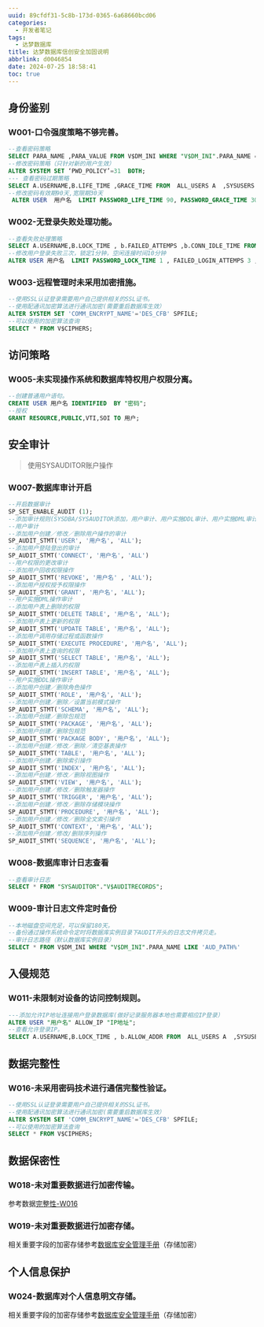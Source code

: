 ```yaml
---
uuid: 89cfdf31-5c8b-173d-0365-6a68660bcd06
categories:
  - 开发者笔记
tags:
  - 达梦数据库
title: 达梦数据库信创安全加固说明
abbrlink: d0046854
date: 2024-07-25 18:58:41
toc: true
---
```


<meta name="referrer" content="no-referrer" />

<!--more-->

## 身份鉴别

### W001-口令强度策略不够完善。

```sql
--查看密码策略
SELECT PARA_NAME ,PARA_VALUE FROM V$DM_INI WHERE "V$DM_INI".PARA_NAME = 'PWD_POLICY'
--修改密码策略（只针对新的用户生效）  
ALTER SYSTEM SET ‘PWD_POLICY’=31  BOTH;  
--- 查看密码过期策略
SELECT A.USERNAME,B.LIFE_TIME ,GRACE_TIME FROM  ALL_USERS A  ,SYSUSERS B WHERE A.USER_ID =B.ID
--修改密码有效期90天,宽限期30天
 ALTER USER  用户名  LIMIT PASSWORD_LIFE_TIME 90, PASSWORD_GRACE_TIME 30;  
```

### W002-无登录失败处理功能。

```sql
--查看失败处理策略
SELECT A.USERNAME,B.LOCK_TIME , b.FAILED_ATTEMPS ,b.CONN_IDLE_TIME FROM  ALL_USERS A  ,SYSUSERS B WHERE A.USER_ID =B.ID  
--修改用户登录失败三次，锁定1分钟，空闲连接时间10分钟
ALTER USER 用户名  LIMIT PASSWORD_LOCK_TIME 1 , FAILED_LOGIN_ATTEMPS 3 ,CONNECT_IDLE_TIME 10;  
```

### W003-远程管理时未采用加密措施。

```sql
--使用SSL认证登录需要用户自己提供相关的SSL证书。
--使用配通讯加密算法进行通讯加密(需要重启数据库生效）
ALTER SYSTEM SET 'COMM_ENCRYPT_NAME'='DES_CFB' SPFILE;
--可以使用的加密算法查询
SELECT * FROM V$CIPHERS;
```

## 访问策略

### W005-未实现操作系统和数据库特权用户权限分离。

```sql
--创建普通用户语句。
CREATE USER 用户名 IDENTIFIED  BY "密码";
--授权
GRANT RESOURCE,PUBLIC,VTI,SOI TO 用户;
```

## 安全审计

> 使用SYSAUDITOR账户操作

### W007-数据库审计开启

```sql
--开启数据审计
SP_SET_ENABLE_AUDIT (1);
--添加审计规则(SYSDBA/SYSAUDITOR添加，用户审计、用户实施DDL审计、用户实施DML审计、用户的权限更改审计，相关数据操作员添加，用户审计、用户实施DDL审计、用户的权限更改审计)。
--用户审计
--添加用户创建／修改／删除用户操作的审计
SP_AUDIT_STMT('USER', '用户名', 'ALL');
--添加用户登陆登出的审计
SP_AUDIT_STMT('CONNECT', '用户名', 'ALL')
--用户权限的更改审计
--添加用户回收权限操作
SP_AUDIT_STMT('REVOKE', '用户名' , 'ALL');
--添加用户授权授予权限操作
SP_AUDIT_STMT('GRANT', '用户名', 'ALL');
--用户实施DML操作审计
--添加用户表上删除的权限
SP_AUDIT_STMT('DELETE TABLE', '用户名', 'ALL');
--添加用户表上更新的权限
SP_AUDIT_STMT('UPDATE TABLE', '用户名', 'ALL');
--添加用户调用存储过程或函数操作
SP_AUDIT_STMT('EXECUTE PROCEDURE', '用户名', 'ALL');
--添加用户表上查询的权限
SP_AUDIT_STMT('SELECT TABLE', '用户名', 'ALL');
--添加用户表上插入的权限
SP_AUDIT_STMT('INSERT TABLE', '用户名', 'ALL');
--用户实施DDL操作审计
--添加用户创建／删除角色操作
SP_AUDIT_STMT('ROLE', '用户名', 'ALL');
--添加用户创建／删除／设置当前模式操作
SP_AUDIT_STMT('SCHEMA', '用户名', 'ALL');
--添加用户创建／删除包规范
SP_AUDIT_STMT('PACKAGE', '用户名', 'ALL');
--添加用户创建／删除包规范
SP_AUDIT_STMT('PACKAGE BODY', '用户名', 'ALL');
--添加用户创建／修改／删除／清空基表操作
SP_AUDIT_STMT('TABLE', '用户名', 'ALL');
--添加用户创建／删除索引操作
SP_AUDIT_STMT('INDEX', '用户名', 'ALL');
--添加用户创建／修改／删除视图操作
SP_AUDIT_STMT('VIEW', '用户名', 'ALL');
--添加用户创建／修改／删除触发器操作
SP_AUDIT_STMT('TRIGGER', '用户名', 'ALL');
--添加用户创建／修改／删除存储模块操作
SP_AUDIT_STMT('PROCEDURE', '用户名', 'ALL');
--添加用户创建／修改／删除全文索引操作
SP_AUDIT_STMT('CONTEXT', '用户名', 'ALL');
--添加用户创建／修改/删除序列操作
SP_AUDIT_STMT('SEQUENCE', '用户名', 'ALL');
```

### W008-数据库审计日志查看

```sql
--查看审计日志
SELECT * FROM "SYSAUDITOR"."V$AUDITRECORDS";
```

### W009-审计日志文件定时备份

```sql
--本地磁盘空间充足，可以保留180天。
--备份通过操作系统命令定时将数据库实例目录下AUDIT开头的日志文件拷贝走。
--审计日志路径（默认数据库实例目录）
SELECT * FROM V$DM_INI WHERE "V$DM_INI".PARA_NAME LIKE 'AUD_PATH%'
```

## 入侵规范

### W011-未限制对设备的访问控制规则。

```sql
---添加允许IP地址连接用户登录数据库(做好记录服务器本地也需要相应IP登录）
ALTER USER "用户名" ALLOW_IP "IP地址";
--查看允许登录IP。
SELECT A.USERNAME,B.LOCK_TIME , b.ALLOW_ADDR FROM  ALL_USERS A  ,SYSUSERS B WHERE A.USER_ID =B.ID
```

## 数据完整性

### <span id="key1">W016-未采用密码技术进行通信完整性验证</span>。

```sql
--使用SSL认证登录需要用户自己提供相关的SSL证书。
--使用配通讯加密算法进行通讯加密(需要重启数据库生效）
ALTER SYSTEM SET 'COMM_ENCRYPT_NAME'='DES_CFB' SPFILE;
--可以使用的加密算法查询
SELECT * FROM V$CIPHERS;
```

## 数据保密性

### W018-未对重要数据进行加密传输。

参考数据[完整性-W016](#key1)

### W019-未对重要数据进行加密存储。

相关重要字段的加密存储参考[数据库安全管理手册](https://www.alipan.com/s/ktJNZEaNsmr)（存储加密）

## 个人信息保护

### W024-数据库对个人信息明文存储。

相关重要字段的加密存储参考[数据库安全管理手册](https://www.alipan.com/s/ktJNZEaNsmr)（存储加密）

